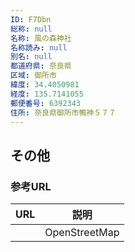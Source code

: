 ```yaml
---
ID: F7Dbn
総称: null
名称: 風の森神社
名称読み: null
別名: null
都道府県: 奈良県
区域: 御所市
緯度: 34.4050981
経度: 135.7141055
郵便番号: 6392343
住所: 奈良県御所市鴨神５７７
---
```


## その他

### 参考URL

| URL | 説明          |
| --- | ------------- |
|     | OpenStreetMap |
